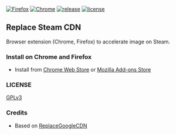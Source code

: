 [![Firefox](https://img.shields.io/amo/v/replace-steam-cdn.svg?style=flat-square)](https://addons.mozilla.org/zh-CN/firefox/addon/replace-steam-cdn)
[![Chrome](https://img.shields.io/chrome-web-store/v/iilhacdbnjajfmacdkoibphgdglcionn.svg?style=flat-square)](https://chrome.google.com/webstore/detail/iilhacdbnjajfmacdkoibphgdglcionn)
[![release](https://img.shields.io/github/release/dawoea/Replace-Steam-CDN.svg?style=flat-square)](https://github.com/teakowa/Replace-Steam-CDN/releases)
[![license](https://img.shields.io/github/license/dawoea/Replace-Steam-CDN.svg?style=flat-square)](https://github.com/teakowa/Replace-Steam-CDN/blob/master/LICENSE)

## Replace Steam CDN

Browser extension (Chrome, Firefox) to accelerate image on Steam.

### Install on Chrome and Firefox
- Install from [Chrome Web Store](https://chrome.google.com/webstore/detail/replace-steam-cdn/iilhacdbnjajfmacdkoibphgdglcionn) or [Mozilla Add-ons Store](https://addons.mozilla.org/en-US/firefox/addon/replace-steam-cdn/)

### LICENSE
[GPLv3](LICENSE)

### Credits

- Based on [ReplaceGoogleCDN](https://github.com/justjavac/ReplaceGoogleCDN)
